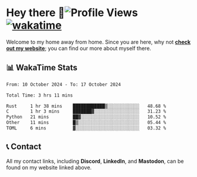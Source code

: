 # Hey there :wave:![Profile Views](https://komarev.com/ghpvc/?username=skifli) [![wakatime](https://wakatime.com/badge/user/b4317b02-0c6d-457b-82a4-a448b8a8d1df.svg)](https://wakatime.com/@b4317b02-0c6d-457b-82a4-a448b8a8d1df)

Welcome to my home away from home. Since you are here, why not [**check out my website**](https://skifli.github.io); you can find our more about myself there.

## 📊 WakaTime Stats

<!--START_SECTION:waka-->

```txt
From: 10 October 2024 - To: 17 October 2024

Total Time: 3 hrs 11 mins

Rust     1 hr 38 mins    ████████████▒░░░░░░░░░░░░   48.68 %
C        1 hr 3 mins     ███████▓░░░░░░░░░░░░░░░░░   31.23 %
Python   21 mins         ██▓░░░░░░░░░░░░░░░░░░░░░░   10.52 %
Other    11 mins         █▒░░░░░░░░░░░░░░░░░░░░░░░   05.44 %
TOML     6 mins          ▓░░░░░░░░░░░░░░░░░░░░░░░░   03.32 %
```

<!--END_SECTION:waka-->

## 📞 Contact

All my contact links, including **Discord**, **LinkedIn**, and **Mastodon**, can be found on my website linked above.
